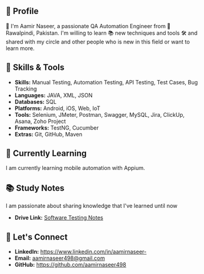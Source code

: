 ## :bust_in_silhouette: Profile

 :wave: I'm Aamir Naseer, a passionate QA Automation Engineer from 📍 Rawalpindi, Pakistan. I'm willing to learn 📚 new techniques and tools 🛠️ and shared with my circle and other people who is new in this field or want to learn more.

## :wrench: Skills & Tools
- **Skills:** Manual Testing, Automation Testing, API Testing, Test Cases, Bug Tracking 
- **Languages:** JAVA, XML, JSON
- **Databases:** SQL
- **Platforms:** Android, iOS, Web, IoT
- **Tools:** Selenium, JMeter, Postman, Swagger, MySQL, Jira, ClickUp, Asana, Zoho Project
- **Frameworks:** TestNG, Cucumber
- **Extras:** Git, GitHub, Maven

## :seedling: Currently Learning
I am currently learning mobile automation with Appium.

## :books: Study Notes
I am passionate about sharing knowledge that I've learned until now

- **Drive Link:** [Software Testing Notes](https://drive.google.com/drive/folders/1HOv5p1E5le1qtUAW6OMduI6bQ083dm8x?usp=sharing)

## :handshake: Let's Connect
- **LinkedIn:** https://www.linkedin.com/in/aamirnaseer-
- **Email:** aamirnaseer498@gmail.com
- **GitHub:** https://github.com/aamirnaseer498
